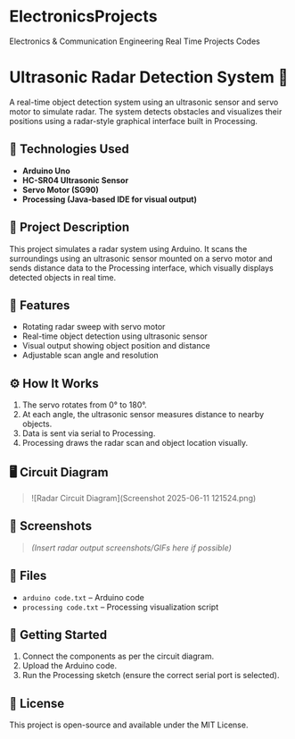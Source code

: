 # ElectronicsProjects
Electronics &amp; Communication Engineering Real Time Projects Codes
# Ultrasonic Radar Detection System 🚀

A real-time object detection system using an ultrasonic sensor and servo motor to simulate radar. The system detects obstacles and visualizes their positions using a radar-style graphical interface built in Processing.

## 🔧 Technologies Used
- **Arduino Uno**
- **HC-SR04 Ultrasonic Sensor**
- **Servo Motor (SG90)**
- **Processing (Java-based IDE for visual output)**

## 🧠 Project Description
This project simulates a radar system using Arduino. It scans the surroundings using an ultrasonic sensor mounted on a servo motor and sends distance data to the Processing interface, which visually displays detected objects in real time.

## 📌 Features
- Rotating radar sweep with servo motor
- Real-time object detection using ultrasonic sensor
- Visual output showing object position and distance
- Adjustable scan angle and resolution

## ⚙️ How It Works
1. The servo rotates from 0° to 180°.
2. At each angle, the ultrasonic sensor measures distance to nearby objects.
3. Data is sent via serial to Processing.
4. Processing draws the radar scan and object location visually.

## 🖥️ Circuit Diagram
> ![Radar Circuit Diagram](Screenshot 2025-06-11 121524.png)
## 📸 Screenshots
> *(Insert radar output screenshots/GIFs here if possible)*

## 📂 Files
- `arduino code.txt` – Arduino code
- `processing code.txt` – Processing visualization script

## 🚀 Getting Started
1. Connect the components as per the circuit diagram.
2. Upload the Arduino code.
3. Run the Processing sketch (ensure the correct serial port is selected).

## 📎 License
This project is open-source and available under the MIT License.

